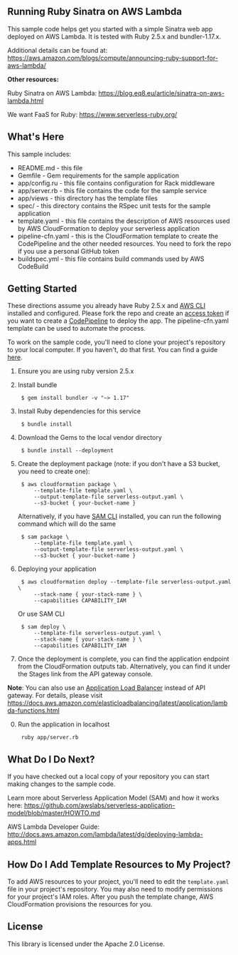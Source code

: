 ## Running Ruby Sinatra on AWS Lambda

This sample code helps get you started with a simple Sinatra web app deployed on AWS Lambda. It is tested with Ruby 2.5.x and bundler-1.17.x. 

Additional details can be found at: https://aws.amazon.com/blogs/compute/announcing-ruby-support-for-aws-lambda/

__Other resources:__

Ruby Sinatra on AWS Lambda: https://blog.eq8.eu/article/sinatra-on-aws-lambda.html

We want FaaS for Ruby: https://www.serverless-ruby.org/

What's Here
-----------

This sample includes:

* README.md - this file
* Gemfile - Gem requirements for the sample application
* app/config.ru - this file contains configuration for Rack middleware
* app/server.rb - this file contains the code for the sample service
* app/views - this directory has the template files
* spec/ - this directory contains the RSpec unit tests for the sample application
* template.yaml - this file contains the description of AWS resources used by AWS
  CloudFormation to deploy your serverless application
* pipeline-cfn.yaml - this is the CloudFormation template to create the CodePipeline and the other needed resources. You need to fork the repo if you use a personal GitHub token
* buildspec.yml - this file contains build commands used by AWS CodeBuild

Getting Started
---------------

These directions assume you already have Ruby 2.5.x and [AWS CLI](https://docs.aws.amazon.com/cli/latest/userguide/installing.html) installed and configured. Please fork the repo and create an [access token](https://github.com/settings/tokens/new) if you want to create a [CodePipeline](https://aws.amazon.com/codepipeline/) to deploy the app. The pipeline-cfn.yaml template can be used to automate the process.

To work on the sample code, you'll need to clone your project's repository to your local computer. If you haven't, do that first. You can find a guide [here](https://help.github.com/articles/cloning-a-repository/).

1. Ensure you are using ruby version 2.5.x

2. Install bundle

        $ gem install bundler -v "~> 1.17"

3. Install Ruby dependencies for this service

        $ bundle install

4. Download the Gems to the local vendor directory

        $ bundle install --deployment

5. Create the deployment package (note: if you don't have a S3 bucket, you need to create one):

        $ aws cloudformation package \
            --template-file template.yaml \
            --output-template-file serverless-output.yaml \
            --s3-bucket { your-bucket-name }
            
    Alternatively, if you have [SAM CLI](https://docs.aws.amazon.com/serverless-application-model/latest/developerguide/serverless-sam-cli-install.html) installed, you can run the following command 
    which will do the same

        $ sam package \
            --template-file template.yaml \
            --output-template-file serverless-output.yaml \
            --s3-bucket { your-bucket-name }
            
6. Deploying your application

        $ aws cloudformation deploy --template-file serverless-output.yaml \
            --stack-name { your-stack-name } \
            --capabilities CAPABILITY_IAM
    
    Or use SAM CLI

        $ sam deploy \
            --template-file serverless-output.yaml \
            --stack-name { your-stack-name } \
            --capabilities CAPABILITY_IAM

7. Once the deployment is complete, you can find the application endpoint from the CloudFormation outputs tab. Alternatively, you can find it under the Stages link from the API gateway console.

__Note__:
You can also use an [Application Load Balancer](https://aws.amazon.com/elasticloadbalancing/features/#Details_for_Elastic_Load_Balancing_Products) instead of API gateway. 
For details, please visit https://docs.aws.amazon.com/elasticloadbalancing/latest/application/lambda-functions.html

0. Run the application in localhost

        ruby app/server.rb

What Do I Do Next?
------------------

If you have checked out a local copy of your repository you can start making changes to the sample code. 

Learn more about Serverless Application Model (SAM) and how it works here: https://github.com/awslabs/serverless-application-model/blob/master/HOWTO.md

AWS Lambda Developer Guide: http://docs.aws.amazon.com/lambda/latest/dg/deploying-lambda-apps.html

How Do I Add Template Resources to My Project?
------------------

To add AWS resources to your project, you'll need to edit the `template.yaml`
file in your project's repository. You may also need to modify permissions for
your project's IAM roles. After you push the template change, AWS CloudFormation provisions the resources for you.

## License

This library is licensed under the Apache 2.0 License.
